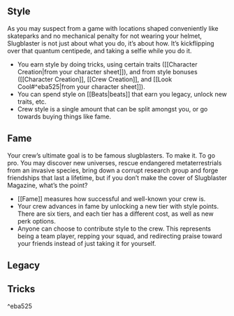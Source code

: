 ## Style

As you may suspect from a game with locations shaped conveniently like skateparks and no mechanical penalty for not wearing your helmet, Slugblaster is not just about what you do, it’s about how. It’s kickflipping over that quantum centipede, and taking a selfie while you do it.
- You earn style by doing tricks, using certain traits ([[Character Creation|from your character sheet]]), and from style bonuses ([[Character Creation]], [[Crew Creation]], and [[Look Cool#^eba525|from your character sheet]]).
- You can spend style on [[Beats|beats]] that earn you legacy, unlock new traits, etc.
- Crew style is a single amount that can be split amongst you, or go towards buying things like fame.

## Fame

Your crew’s ultimate goal is to be famous slugblasters. To make it. To go pro. You may discover new universes, rescue endangered metaterrestrials from an invasive species, bring down a corrupt research group and forge friendships that last a lifetime, but if you don’t make the cover of Slugblaster Magazine, what’s the point?
- [[Fame]] measures how successful and well-known your crew is.
- Your crew advances in fame by unlocking a new tier with style points. There are six tiers, and each tier has a different cost, as well as new perk options.
- Anyone can choose to contribute style to the crew. This represents being a team player, repping your squad, and redirecting praise toward your friends instead of just taking it for yourself.

## Legacy

## Tricks
^eba525

